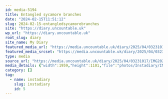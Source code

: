 ```yaml
---
id: media-5194
title: Entangled sycamore branches
date: "2024-02-15T11:51:12"
slug: 2024-02-15-entangledsycamorebranches
site: "https://diary.uncountable.uk"
wp_url: "https://diary.uncountable.uk"
root_slug: diary
site_name: My Diary
featured_media_url: "https://media.uncountable.uk/diary/2025/04/03231017/IMG20240215115112.webp"
featured_media_srcset: "https://media.uncountable.uk/diary/2025/04/03231017/IMG20240215115112-300x169.webp 300w, https://media.uncountable.uk/diary/2025/04/03231017/IMG20240215115112-1024x576.webp 1024w, https://media.uncountable.uk/diary/2025/04/03231017/IMG20240215115112-150x150.webp 150w, https://media.uncountable.uk/diary/2025/04/03231017/IMG20240215115112-640x360.webp 640w, https://media.uncountable.uk/diary/2025/04/03231017/IMG20240215115112.webp 1959w"
type: media
source_url: "https://media.uncountable.uk/diary/2025/04/03231017/IMG20240215115112.webp"
media_details: {"width":1959,"height":1101,"file":"photos/Instadiary/IMG20240215115112.webp","filesize":200260,"sizes":{"medium":{"file":"IMG20240215115112-300x169.webp","width":300,"height":169,"filesize":25350,"mime_type":"image/webp","source_url":"https://media.uncountable.uk/diary/2025/04/03231017/IMG20240215115112-300x169.webp"},"large":{"file":"IMG20240215115112-1024x576.webp","width":1024,"height":576,"filesize":198648,"mime_type":"image/webp","source_url":"https://media.uncountable.uk/diary/2025/04/03231017/IMG20240215115112-1024x576.webp"},"thumbnail":{"file":"IMG20240215115112-150x150.webp","width":150,"height":150,"filesize":11996,"mime_type":"image/webp","source_url":"https://media.uncountable.uk/diary/2025/04/03231017/IMG20240215115112-150x150.webp"},"mobwidth":{"file":"IMG20240215115112-640x360.webp","width":640,"height":360,"filesize":95028,"mime_type":"image/webp","source_url":"https://media.uncountable.uk/diary/2025/04/03231017/IMG20240215115112-640x360.webp"},"full":{"file":"IMG20240215115112.webp","width":1959,"height":1101,"mime_type":"image/webp","source_url":"https://media.uncountable.uk/diary/2025/04/03231017/IMG20240215115112.webp"}},"image_meta":{"aperture":"0","credit":"","camera":"","caption":"","created_timestamp":"0","copyright":"","focal_length":"0","iso":"0","shutter_speed":"0","title":"","orientation":"0","keywords":[]}}
category: []
tag:
  - name: instadiary
    slug: instadiary
    id: 5
---
```



